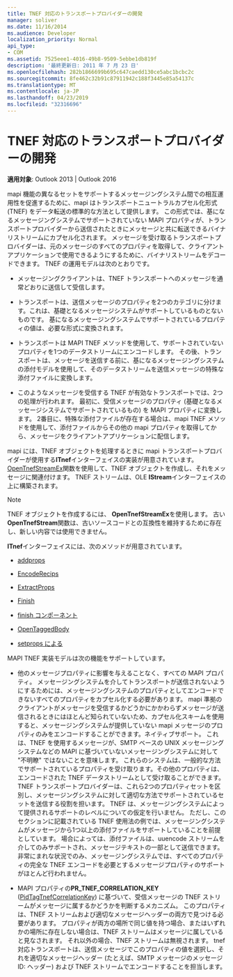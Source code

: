 ```yaml
---
title: TNEF 対応のトランスポートプロバイダーの開発
manager: soliver
ms.date: 11/16/2014
ms.audience: Developer
localization_priority: Normal
api_type:
- COM
ms.assetid: 7525eee1-4016-49b8-9509-5ebbe1db819f
description: '最終更新日: 2011 年 7 月 23 日'
ms.openlocfilehash: 282b1866699b695c647caedd130ce5abc1bcbc2c
ms.sourcegitcommit: 8fe462c32b91c87911942c188f3445e85a54137c
ms.translationtype: MT
ms.contentlocale: ja-JP
ms.lasthandoff: 04/23/2019
ms.locfileid: "32316696"
---
```

# <a name="developing-a-tnef-enabled-transport-provider"></a>TNEF 対応のトランスポートプロバイダーの開発

  
  
**適用対象**: Outlook 2013 | Outlook 2016 
  
mapi 機能の異なるセットをサポートするメッセージングシステム間での相互運用性を促進するために、mapi はトランスポートニュートラルカプセル化形式 (TNEF) をデータ転送の標準的な方法として提供します。 この形式では、基になるメッセージングシステムでサポートされていない MAPI プロパティが、トランスポートプロバイダーから送信されたときにメッセージと共に転送できるバイナリストリームにカプセル化されます。 メッセージを受け取るトランスポートプロバイダーは、元のメッセージのすべてのプロパティを取得して、クライアントアプリケーションで使用できるようにするために、バイナリストリームをデコードできます。 TNEF の運用モデルは次のとおりです。
  
- メッセージングクライアントは、TNEF トランスポートへのメッセージを通常どおりに送信して受信します。
    
- トランスポートは、送信メッセージのプロパティを2つのカテゴリに分けます。これは、基礎となるメッセージシステムがサポートしているものとないものです。 基になるメッセージングシステムでサポートされているプロパティの値は、必要な形式に変換されます。
    
- トランスポートは MAPI TNEF メソッドを使用して、サポートされていないプロパティを1つのデータストリームにエンコードします。 その後、トランスポートは、メッセージを送信する前に、基になるメッセージングシステムの添付モデルを使用して、そのデータストリームを送信メッセージの特殊な添付ファイルに変換します。
    
- このようなメッセージを受信する TNEF が有効なトランスポートでは、2つの処理が行われます。 最初に、受信メッセージのプロパティ (基礎となるメッセージシステムでサポートされているもの) を MAPI プロパティに変換します。 2番目に、特殊な添付ファイルが存在する場合は、mapi TNEF メソッドを使用して、添付ファイルからその他の mapi プロパティを取得してから、メッセージをクライアントアプリケーションに配信します。
    
mapi には、TNEF オブジェクトを処理するときに mapi トランスポートプロバイダーが使用する**ITnef**インターフェイスの実装が用意されています。 [OpenTnefStreamEx](opentnefstreamex.md)関数を使用して、TNEF オブジェクトを作成し、それをメッセージに関連付けます。 TNEF ストリームは、OLE **IStream**インターフェイスの上に構築されます。 
  
> [!NOTE]
> TNEF オブジェクトを作成するには、 **OpenTnefStreamEx**を使用します。 古い**OpenTnefStream**関数は、古いソースコードとの互換性を維持するために存在し、新しい内容では使用できません。 
  
**ITnef**インターフェイスには、次のメソッドが用意されています。 
  
- [addprops](itnef-addprops.md)
    
- [EncodeRecips](itnef-encoderecips.md)
    
- [ExtractProps](itnef-extractprops.md)
    
- [Finish](itnef-finish.md)
    
- [finish コンポーネント](itnef-finishcomponent.md)
    
- [OpenTaggedBody](itnef-opentaggedbody.md)
    
- [setprops による](itnef-setprops.md)
    
MAPI TNEF 実装モデルは次の機能をサポートしています。
  
- 他のメッセージプロパティに影響を与えることなく、すべての MAPI プロパティ。 メッセージングシステムを介してトランスポートが送信されないようにするためには、メッセージングシステムのプロパティとしてエンコードできないすべてのプロパティをカプセル化する必要があります。 mapi 準拠のクライアントがメッセージを受信するかどうかにかかわらずメッセージが送信されるときにはほとんど知られていないため、カプセル化スキームを使用すると、メッセージングシステムが提供していない mapi メッセージのプロパティのみをエンコードすることができます。ネイティブサポート。 これは、TNEF を使用するメッセージが、SMTP ベースの UNIX メッセージングシステムなどの MAPI に基づいていないメッセージングシステムに対して "不明瞭" ではないことを意味します。 これらのシステムは、一般的な方法でサポートされているプロパティを受け取ります。その他のプロパティは、エンコードされた TNEF データストリームとして受け取ることができます。 TNEF トランスポートプロバイダーは、これら2つのプロパティセットを区別し、メッセージングシステムに対して適切な方法でサポートされているセットを送信する役割を担います。 TNEF は、メッセージングシステムによって提供されるサポートのレベルについての仮定を行いません。 ただし、このセクションに記載されている TNEF 使用法の例では、メッセージングシステムがメッセージから1つ以上の添付ファイルをサポートしていることを前提としています。 場合によっては、添付ファイルは、uuencode ストリームを介してのみサポートされ、メッセージテキストの一部として送信できます。 非常にまれな状況でのみ、メッセージングシステムでは、すべてのプロパティの完全な TNEF エンコードを必要とするメッセージプロパティのサポートがほとんど行われません。
    
- MAPI プロパティの**PR_TNEF_CORRELATION_KEY** ([PidTagTnefCorrelationKey](pidtagtnefcorrelationkey-canonical-property.md)) に基づいて、受信メッセージの TNEF ストリームがメッセージに属するかどうかを判断するメカニズム。 このプロパティは、TNEF ストリームおよび適切なメッセージヘッダーの両方で見つける必要があります。 プロパティが両方の場所で同じ値を持つ場合、またはいずれかの場所に存在しない場合は、TNEF ストリームはメッセージに属していると見なされます。 それ以外の場合、TNEF ストリームは無視されます。 tnef 対応トランスポートは、送信メッセージでこのプロパティの値を選択し、それを適切なメッセージヘッダー (たとえば、SMTP メッセージのメッセージ ID: ヘッダー) および TNEF ストリームでエンコードすることを担当します。
    


